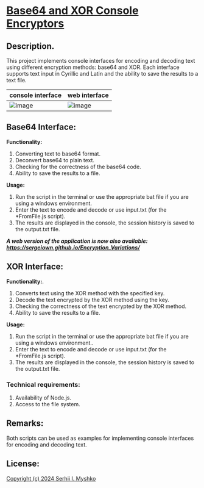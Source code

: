 # [Base64 and XOR Console Encryptors](https://sergeiown.github.io/Encryption_Variations/)

## Description.
This project implements console interfaces for encoding and decoding text using different encryption methods: base64 and XOR. Each interface supports text input in Cyrillic and Latin and the ability to save the results to a text file.

| console interface | web interface |
| --- | --- |
| ![image](https://github.com/sergeiown/Encryption_Variations/assets/112722061/cd92bc87-02c5-4529-904a-7e98ae437eda) | ![image](https://github.com/sergeiown/Encryption_Variations/assets/112722061/e61be477-cc8e-44f2-916e-fdf18768e4c6) |

## Base64 Interface:

**Functionality:**
1. Converting text to base64 format.
2. Deconvert base64 to plain text.
3. Checking for the correctness of the base64 code.
4. Ability to save the results to a file.

**Usage:**
1. Run the script in the terminal or use the appropriate bat file if you are using a windows environment.
2. Enter the text to encode and decode or use input.txt (for the *FromFile.js script).
3. The results are displayed in the console, the session history is saved to the output.txt file.

***A web version of the application is now also available: https://sergeiown.github.io/Encryption_Variations/***

## XOR Interface:

**Functionality:**.
1. Converts text using the XOR method with the specified key.
2. Decode the text encrypted by the XOR method using the key.
3. Checking the correctness of the text encrypted by the XOR method.
4. Ability to save the results to a file.

**Usage:**
1. Run the script in the terminal or use the appropriate bat file if you are using a windows environment..
2. Enter the text to encode and decode or use input.txt (for the *FromFile.js script).
3. The results are displayed in the console, the session history is saved to the output.txt file.

### Technical requirements:
1. Availability of Node.js.
2. Access to the file system.

## Remarks:
Both scripts can be used as examples for implementing console interfaces for encoding and decoding text.

## License:
[Copyright (c) 2024 Serhii I. Myshko](https://github.com/sergeiown/Encryption_Variations/blob/main/LICENSE)

